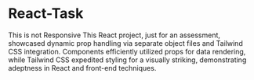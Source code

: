 # React-Task
This is not Responsive
This React project, just for an assessment, showcased dynamic prop handling via separate object files and Tailwind CSS integration. Components efficiently utilized props for data rendering, while Tailwind CSS expedited styling for a visually striking, demonstrating adeptness in React and front-end techniques.
